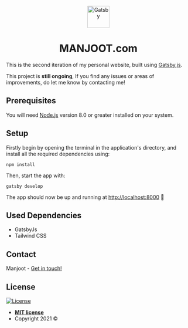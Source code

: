 <p align="center">
  <a href="https://wwww.manjoot.com">
    <img alt="Gatsby" src="https://www.gatsbyjs.com/Gatsby-Monogram.svg" width="60" />
  </a>
</p>
<h1 align="center">
  MANJOOT.com
</h1>

This is the second iteration of my personal website, built using [Gatsby.js](https://gatsbyjs.com/).

This project is **still ongoing**, If you find any issues or areas of improvements, do let me know by contacting me!

## Prerequisites

You will need [Node.js](https://nodejs.org/) version 8.0 or greater installed on your system.

## Setup

Firstly begin by opening the terminal in the application's directory, and install all the required dependencies using:

```
npm install
```

Then, start the app with:

```
gatsby develop
```

The app should now be up and running at [http://localhost:8000](http://localhost:8000/) 🚀

## Used Dependencies

- GatsbyJs
- Tailwind CSS

## Contact

Manjoot - [Get in touch!](mailto:manjoot@hotmail.com)

## License

[![License](https://camo.githubusercontent.com/e754645b75702ffcc623fb15d15bd88c0d988ee8a304791fc009ce45268faed6/687474703a2f2f696d672e736869656c64732e696f2f3a6c6963656e73652d6d69742d626c75652e7376673f7374796c653d666c61742d737175617265)](http://badges.mit-license.org/)

- **[MIT license](http://opensource.org/licenses/mit-license.php)**
- Copyright 2021 ©
